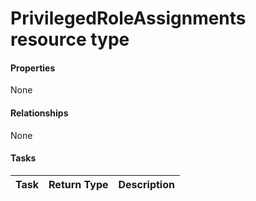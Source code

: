 # PrivilegedRoleAssignments resource type



#### Properties
None

#### Relationships
None


#### Tasks

| Task		   | Return Type	|Description|
|:---------------|:--------|:----------|
